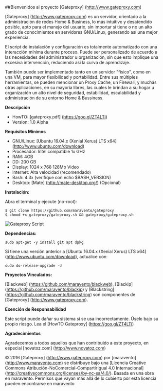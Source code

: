 ##Bienvenidos al proyecto [Gateproxy] (http://www.gateproxy.com)

[Gateproxy] (http://www.gateproxy.com) es un servidor, orientado a la administración de redes Home & Business, lo más intuitivo y desatendido posible, apto para el manejo del usuario, sin importar si tiene o no un alto grado de conocimientos en servidores GNU/Linux, generando así una mejor experiencia.

El script de instalación y configuración es totalmente automatizado con una interacción mínima durante proceso.
Puede ser personalizado de acuerdo a las necesidades del administrador u organización, sin que esto implique una excesiva intervención, reduciendo así la curva de aprendizaje.

También puede ser implementado tanto en un servidor "físico", como en una VM, para mayor flexibilidad y portabilidad.
Entre sus múltiples herramientas, se pueden mencionar un Proxy Cache, un Firewall, y muchas otras aplicaciones, en su mayoría libres, las cuales le brindan a su hogar u organización un alto nivel de seguridad, estabilidad, escalabilidad y administración de su entorno Home & Bussiness.

**Descripción**

- HowTO:        [gateproxy.pdf] (https://goo.gl/ZT4LTi)
- Version:      1.0 Alpha

**Requisitos Mínimos**

- GNU/Linux:    [Ubuntu 16.04.x (Xenial Xerus) LTS x64] (http://www.ubuntu.com/download)
- Procesador:   Intel compatible 1x GHz
- RAM:          4GB
- DD:           200 GB
- Display:      1024 x 768 128Mb Video
- Internet:     Alta velocidad (recomendado)
- Bash:         4.3x (verifique con echo $BASH_VERSION)
- Desktop:      [Mate] (http://mate-desktop.org/) (Opcional)

**Instalación:**

Abra el terminal y ejecute (no-root):
```
$ git clone https://github.com/maravento/gateproxy
$ chmod +x gateproxy/gateproxy.sh && gateproxy/gateproxy.sh
```
![Gateproxy Script](https://camo2.githubusercontent.com/269defd547c3760887e6f5bc67ea055884433a23/68747470733a2f2f332e62702e626c6f6773706f742e636f6d2f2d514c3652694b2d593732382f5632416a795551636a77492f41414141414141414373732f715077536b517236434545766a684b707050395069586c576d6761335f6b503277434c63422f73313630302f696e6963696f2e706e67
)

**Dependencias:**
```
sudo apt-get -y install git apt dpkg
```

Si tiene una versión anterior a [Ubuntu 16.04.x (Xenial Xerus) LTS x64] (http://www.ubuntu.com/download), actualice con:
```
sudo do-release-upgrade -d
```

**Proyectos Vinculados:**

[Blackweb] (https://github.com/maravento/blackweb), [Blackip] (https://github.com/maravento/blackip) y [Blackstring] (https://github.com/maravento/blackstring) son componentes de [Gateproxy] (http://www.gateproxy.com).

**Exención de Responsabilidad**

Este script puede dañar su sistema si se usa incorrectamente. Úselo bajo su propio riesgo. Lea el [HowTO Gateproxy] (https://goo.gl/ZT4LTi)

**Agradecimientos**

Agradecemos a todos aquellos que han contribuido a este proyecto, en especial [novatoz.com] (http://www.novatoz.com)

© 2016 [Gateproxy] (http://www.gateproxy.com) por [maravento] (http://www.maravento.com) se distribuye bajo una [Licencia Creative Commons Atribución-NoComercial-CompartirIgual 4.0 Internacional] (http://creativecommons.org/licenses/by-nc-sa/4.0/). Basada en una obra en maravento. Permisos que vayan más allá de lo cubierto por esta licencia pueden encontrarse en maravento
